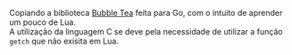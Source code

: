 Copiando a biblioteca [Bubble Tea](https://pkg.go.dev/github.com/charmbracelet/bubbletea) feita para Go, com o intuito de aprender um pouco de Lua.  
A utilização da linguagem C se deve pela necessidade de utilizar a função `getch` que não exisita em Lua.
